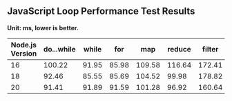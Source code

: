 ## JavaScript Loop Performance Test Results

**Unit: ms, lower is better.**

| Node.js Version | do...while | while | for | map | reduce | filter | forEach | for...of | for...in |
|----------------|-----------|-------|-----|-----|--------|--------|---------|---------|---------|
| 16 | 100.22 | 91.95 | 85.98 | 109.58 | 116.64 | 172.41 | 171.93 | 175.08 | 2098.99 |
| 18 | 92.46 | 85.55 | 85.69 | 104.52 | 99.98 | 178.82 | 165.46 | 166.63 | 2196.65 |
| 20 | 91.41 | 91.89 | 91.59 | 101.28 | 96.92 | 160.64 | 156.54 | 166.66 | 1648.41 |
